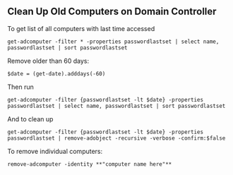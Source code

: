 ## Clean Up Old Computers on Domain Controller 

To get list of all computers with last time accessed

`get-adcomputer -filter * -properties passwordlastset | select name, passwordlastset | sort passwordlastset`

Remove older than 60 days:

    $date = (get-date).adddays(-60)

Then run


    get-adcomputer -filter {passwordlastset -lt $date} -properties passwordlastset | select name, passwordlastset | sort passwordlastset



And to clean up

    get-adcomputer -filter {passwordlastset -lt $date} -properties passwordlastset | remove-adobject -recursive -verbose -confirm:$false
    
    
To remove individual computers:

    remove-adcomputer -identity **"computer name here"**






